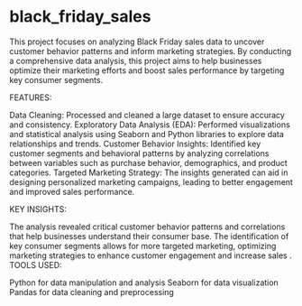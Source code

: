 # black_friday_sales
This project focuses on analyzing Black Friday sales data to uncover customer behavior patterns and inform marketing strategies. By conducting a comprehensive data analysis, this project aims to help businesses optimize their marketing efforts and boost sales performance by targeting key consumer segments.

FEATURES:


Data Cleaning: Processed and cleaned a large dataset to ensure accuracy and consistency.
Exploratory Data Analysis (EDA): Performed visualizations and statistical analysis using Seaborn and Python libraries to explore data relationships and trends.
Customer Behavior Insights: Identified key customer segments and behavioral patterns by analyzing correlations between variables such as purchase behavior, demographics, and product categories.
Targeted Marketing Strategy: The insights generated can aid in designing personalized marketing campaigns, leading to better engagement and improved sales performance.

KEY INSIGHTS:


The analysis revealed critical customer behavior patterns and correlations that help businesses understand their consumer base.
The identification of key consumer segments allows for more targeted marketing, optimizing marketing strategies to enhance customer engagement and increase sales
.
TOOLS USED:

Python for data manipulation and analysis
Seaborn for data visualization
Pandas for data cleaning and preprocessing
